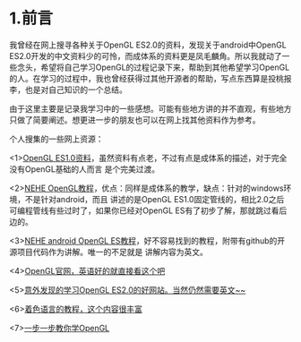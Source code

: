 # 1.前言
我曾经在网上搜寻各种关于OpenGL ES2.0的资料，发现关于android中OpenGL ES2.0开发的中文资料少的可怜，而成体系的资料更是凤毛麟角。所以我就动了一些念头，希望将自己学习OpenGL的过程记录下来，帮助到其他希望学习OpenGL的人。在学习的过程中，我也曾经获得过其他开源者的帮助，写点东西算是投桃报李，也是对自己知识的一个总结。

由于这里主要是记录我学习中的一些感想。可能有些地方讲的并不直观，有些地方只做了简要阐述。想更进一步的朋友也可以在网上找其他资料作为参考。

个人搜集的一些网上资源：

 <1>[OpenGL ES1.0资料](http://blog.csdn.net/mapdigit/article/details/7526556)，虽然资料有点老，不过有点是成体系的描述，对于完全没有OpenGL基础的人而言 是个完美过渡。

 <2>[NEHE OpenGL教程](http://yarin.blog.51cto.com/1130898/p-11)，优点：同样是成体系的教学，缺点：针对的windows环境，不是针对android，而且 讲述的是OpenGL ES1.0固定管线的，相比2.0之后可编程管线有些过时了，如果你已经对OpenGL ES有了初步了解，那就跳过看后边的。

 <3>[NEHE android OpenGL ES教程](http://insanitydesign.com/wp/projects/nehe-android-ports/)，好不容易找到的教程，附带有github的开源项目代码作为讲解。唯一的不足就是 讲解内容为英文。

 <4>[OpenGL官网，英语好的就直接看这个吧](https://www.khronos.org/registry/gles/#specs)

 <5>[意外发现的学习OpenGL ES2.0的好网站。当然仍然需要英文~~](http://www.learnopengles.com/android-lesson-one-getting-started/)

<6>[着色语言的教程，这个内容很丰富](http://www.clockworkcoders.com/oglsl/tutorials.html)

<7>[一步一步教你学OpenGL](http://ogldev.atspace.co.uk/)


